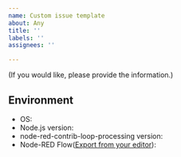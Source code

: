 ```yaml
---
name: Custom issue template
about: Any
title: ''
labels: ''
assignees: ''

---
```


(If you would like, please provide the information.)

## Environment

- OS: 
- Node.js version: 
- node-red-contrib-loop-processing version: 
- Node-RED Flow([Export from your editor](https://nodered.org/docs/user-guide/editor/workspace/import-export)):
